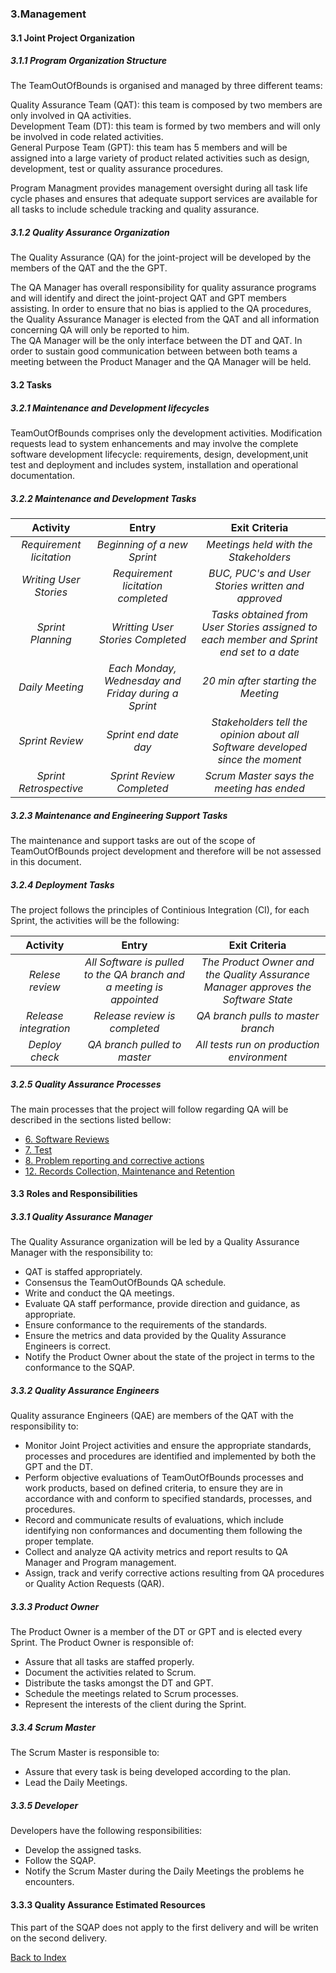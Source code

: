 
### 3.Management
#### 3.1 Joint Project Organization

##### 3.1.1 Program Organization Structure

The TeamOutOfBounds is organised and managed by three different teams:

Quality Assurance Team (QAT): this team is composed by two members are only 
involved in QA activities. \
Development Team (DT): this team is formed by two members and will only 
be involved in code related activities. \
General Purpose Team (GPT): this team has 5 members and will be assigned 
into a large variety of product related activities such as design, development,
test or quality assurance procedures.

Program Managment provides management oversight during all task life cycle 
phases and ensures that adequate support services are available for all 
tasks to include schedule tracking and quality assurance.


##### 3.1.2 Quality Assurance Organization

The Quality Assurance (QA) for the joint-project will be developed by the 
members of the QAT and the the GPT. 

The QA Manager has overall responsibility for quality assurance programs
 and will identify and direct the joint-project QAT and GPT members assisting.
 In order to ensure that no bias is applied to the QA procedures, the 
Quality Assurance Manager is elected from the QAT and all information 
concerning QA will only be reported to him. \
The QA Manager will be the only interface between the DT and QAT. In order 
to sustain good communication between between both teams a meeting between 
the Product Manager and the QA Manager will be held.


#### 3.2 Tasks

##### 3.2.1 Maintenance and Development lifecycles

TeamOutOfBounds comprises only the development activities. Modification 
requests lead to system enhancements and may involve the complete software 
development lifecycle: requirements, design, development,unit test and 
deployment and includes system, installation and operational documentation.


##### 3.2.2 Maintenance and Development Tasks

| Activity     | Entry        | Exit Criteria |
|:--------------:|:------------:|:-------------:|
| _Requirement licitation_ | _Beginning of a new Sprint_ | _Meetings held with the Stakeholders_ |
| _Writing User Stories_ | _Requirement licitation completed_ | _BUC, PUC's and User Stories written and approved_ |
| _Sprint Planning_ | _Writting User Stories Completed_ | _Tasks obtained from User Stories assigned to each member and Sprint end set to a date_ |
| _Daily Meeting_ | _Each Monday, Wednesday and Friday during a Sprint_| _20 min after starting the Meeting_|
| _Sprint Review_ | _Sprint end date day_ | _Stakeholders tell the opinion about all Software developed since the moment_ |
| _Sprint Retrospective_| _Sprint Review Completed_ | _Scrum Master says the meeting has ended_ |

##### 3.2.3 Maintenance and Engineering Support Tasks

The maintenance and support tasks are out of the scope of TeamOutOfBounds
project development and therefore will be not assessed in this document.


##### 3.2.4 Deployment Tasks

The project follows the principles of Continious Integration (CI), for each\
Sprint, the activities will be the following:

| Activity     | Entry        | Exit Criteria |
|:--------------:|:------------:|:-------------:|
| _Relese review_  | _All Software is pulled to the QA branch and a meeting is appointed_ | _The Product Owner and the Quality Assurance Manager approves the Software State_ |
| _Release integration_| _Release review is completed_| _QA branch pulls to master branch_|
|_Deploy check_|_QA branch pulled to master_|_All tests run on production environment_|



##### 3.2.5 Quality Assurance Processes

The main processes that the project will follow regarding QA will be 
described in the sections listed bellow:
* [6. Software Reviews](./Software-reviews.md)
* [7. Test](./Test.md)
* [8. Problem reporting and corrective actions](./Problem-reporting-and-corrective-actions.md)
* [12. Records Collection, Maintenance and Retention](./Record-collections-maintenance-and-retention.md)

#### 3.3 Roles and Responsibilities

##### 3.3.1 Quality Assurance Manager

The Quality Assurance organization will be led by a Quality Assurance Manager
with the responsibility to:
* QAT is staffed appropriately.
* Consensus the TeamOutOfBounds QA schedule.
* Write and conduct the QA meetings.  
* Evaluate QA staff performance, provide direction and guidance, as appropriate.
* Ensure conformance to the requirements of the standards.
* Ensure the metrics and data provided by the Quality Assurance Engineers
is correct.
* Notify the Product Owner about the state of the project in terms to 
the conformance to the SQAP.    


##### 3.3.2 Quality Assurance Engineers

Quality assurance Engineers (QAE) are members of the QAT with the responsibility 
to:

* Monitor Joint Project activities and ensure the appropriate standards,
 processes and procedures are identified and implemented by both the GPT
  and the DT.
* Perform objective evaluations of TeamOutOfBounds processes and work products, 
based on defined criteria, to ensure they are in accordance with and 
conform to specified standards, processes, and procedures.
* Record and communicate results of evaluations, which include identifying 
non conformances and documenting them following the proper template. 
* Collect and analyze QA activity metrics and report results to QA Manager 
and Program management.
* Assign, track and verify corrective actions resulting from QA procedures 
or Quality Action Requests (QAR).

##### 3.3.3 Product Owner

The Product Owner is a member of the DT or GPT and is elected every Sprint. The
Product Owner is responsible of:

* Assure that all tasks are staffed properly.
* Document the activities related to Scrum.
* Distribute the tasks amongst the DT and GPT.
* Schedule the meetings related to Scrum processes.
* Represent the interests of the client during the Sprint.

##### 3.3.4 Scrum Master

The Scrum Master is responsible to:

* Assure that every task is being developed according to the plan.
* Lead the Daily Meetings.

##### 3.3.5 Developer

Developers have the following responsibilities:

* Develop the assigned tasks.
* Follow the SQAP.
* Notify the Scrum Master during the Daily Meetings the problems he encounters.


#### 3.3.3 Quality Assurance Estimated Resources

This part of the SQAP does not apply to the first delivery and will be writen
on the second delivery.

[Back to Index](./index.md)